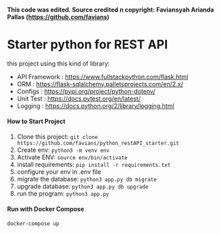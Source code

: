 #### This code was edited. Source credited n copyright: Faviansyah Arianda Pallas (https://github.com/favians)

# Starter python for REST API

this project using this kind of library:
* API Framework : https://www.fullstackpython.com/flask.html
* ORM : https://flask-sqlalchemy.palletsprojects.com/en/2.x/
* Configs : https://pypi.org/project/python-dotenv/
* Unit Test : https://docs.pytest.org/en/latest/
* Logging : https://docs.python.org/2/library/logging.html

#### How to Start Project
1. Clone this project:
```git clone https://github.com/favians/python_restAPI_starter.git```
2. Create env:
```python3 -m venv env```
3. Activate ENV:
```source env/bin/activate```
4. install requirements:
```pip install -r requirements.txt```
5. configure your env in .env file
6. migrate the database:
```python3 app.py db migrate```
7. upgrade database:
```python3 app.py db upgrade```
8. run the program:
```python3 app.py```

#### Run with Docker Compose
```docker-compose up```
